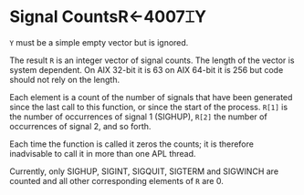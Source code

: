 




<h1 class="heading"><span class="name">Signal Counts</span><span class="command">R←4007⌶Y</span></h1>

`Y` must be a simple empty vector but is ignored.


The result `R` is an integer vector of signal counts. The length of the vector is system dependent. On AIX 32-bit it is 63 on AIX 64-bit it is 256 but code should not rely on the length.


Each element is a count of the number of signals that have been generated since the last call to this function, or since the start of the process. `R[1]` is the number of occurrences of signal 1 (SIGHUP), `R[2]` the number of occurrences of signal 2, and so forth.


Each time the function is called it zeros the counts; it is therefore inadvisable to call it in more than one APL thread.


Currently, only SIGHUP, SIGINT, SIGQUIT, SIGTERM and SIGWINCH are counted and all other corresponding elements of `R` are 0.



